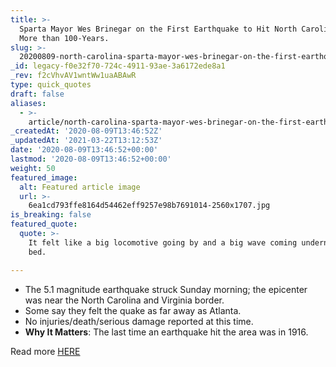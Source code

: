 ```yaml
---
title: >-
  Sparta Mayor Wes Brinegar on the First Earthquake to Hit North Carolina in
  More than 100-Years.
slug: >-
  20200809-north-carolina-sparta-mayor-wes-brinegar-on-the-first-earthquake-to-hit-in-more-than-100-years
_id: legacy-f0e32f70-724c-4911-93ae-3a6172ede8a1
_rev: f2cVhvAV1wntWw1uaABAwR
type: quick_quotes
draft: false
aliases:
  - >-
    article/north-carolina-sparta-mayor-wes-brinegar-on-the-first-earthquake-to-hit-in-more-than-100-years/
_createdAt: '2020-08-09T13:46:52Z'
_updatedAt: '2021-03-22T13:12:53Z'
date: '2020-08-09T13:46:52+00:00'
lastmod: '2020-08-09T13:46:52+00:00'
weight: 50
featured_image:
  alt: Featured article image
  url: >-
    6ea1cd793ffe8164d54462eff9257e98b7691014-2560x1707.jpg
is_breaking: false
featured_quote:
  quote: >-
    It felt like a big locomotive going by and a big wave coming underneath the
    bed.

---
```

* The 5.1 magnitude earthquake struck Sunday morning; the epicenter was near the North Carolina and Virginia border.
* Some say they felt the quake as far away as Atlanta.
* No injuries/death/serious damage reported at this time.
* **Why It Matters**: The last time an earthquake hit the area was in 1916.

Read more [HERE](https://www.usatoday.com/story/news/nation/2020/08/09/earthquake-n-c-state-hit-strongest-temblor-since-1916/3329956001/)